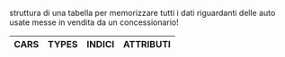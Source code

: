 struttura di una tabella per memorizzare tutti i dati riguardanti delle auto usate messe in vendita da un concessionario!

 CARS | TYPES | INDICI | ATTRIBUTI |
 ---- | ----- | ------ | --------- |